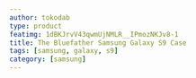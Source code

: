 ```yaml
---
author: tokodab
type: product
featimg: 1dBKJrvV43qwmUjNMLR__IPmozNKJv8-1
title: The Bluefather Samsung Galaxy S9 Case
tags: [samsung, galaxy, s9]
category: [samsung]
---
```

